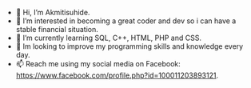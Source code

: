 - 👋 Hi, I’m Akmitisuhide.
- 👀 I’m interested in becoming a great coder and dev so i can have a stable financial situation.
- 🌱 I’m currently learning SQL, C++, HTML, PHP and CSS.
- 💞️ Im looking to improve my programming skills and knowledge every day.
- 📫 Reach me using my social media on Facebook: https://www.facebook.com/profile.php?id=100011203893121.
